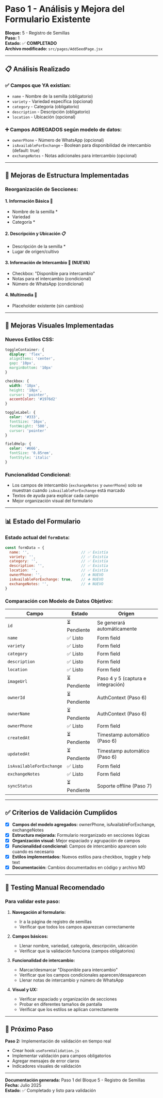# Paso 1 - Análisis y Mejora del Formulario Existente

**Bloque:** 5 - Registro de Semillas  
**Paso:** 1  
**Estado:** ✅ **COMPLETADO**  
**Archivo modificado:** `src/pages/AddSeedPage.jsx`

---

## 📋 Análisis Realizado

### ✅ Campos que YA existían:
- `name` - Nombre de la semilla (obligatorio)
- `variety` - Variedad específica (opcional) 
- `category` - Categoría (obligatorio)
- `description` - Descripción (obligatorio)
- `location` - Ubicación (opcional)

### ➕ Campos AGREGADOS según modelo de datos:
- `ownerPhone` - Número de WhatsApp (opcional)
- `isAvailableForExchange` - Boolean para disponibilidad de intercambio (default: true)
- `exchangeNotes` - Notas adicionales para intercambio (opcional)

---

## 🔄 Mejoras de Estructura Implementadas

### Reorganización de Secciones:

#### 1. **Información Básica** 📝
- Nombre de la semilla *
- Variedad
- Categoría *

#### 2. **Descripción y Ubicación** 📋
- Descripción de la semilla *
- Lugar de origen/cultivo

#### 3. **Información de Intercambio** 🔄 (NUEVA)
- Checkbox: "Disponible para intercambio"
- Notas para el intercambio (condicional)
- Número de WhatsApp (condicional)

#### 4. **Multimedia** 📸
- Placeholder existente (sin cambios)

---

## 🎨 Mejoras Visuales Implementadas

### Nuevos Estilos CSS:
```css
toggleContainer: {
  display: 'flex',
  alignItems: 'center', 
  gap: '10px',
  marginBottom: '10px'
}

checkbox: {
  width: '18px',
  height: '18px',
  cursor: 'pointer',
  accentColor: '#1976d2'
}

toggleLabel: {
  color: '#333',
  fontSize: '16px',
  fontWeight: '500',
  cursor: 'pointer'
}

fieldHelp: {
  color: '#666',
  fontSize: '0.85rem',
  fontStyle: 'italic'
}
```

### Funcionalidad Condicional:
- Los campos de intercambio (`exchangeNotes` y `ownerPhone`) solo se muestran cuando `isAvailableForExchange` está marcado
- Textos de ayuda para explicar cada campo
- Mejor organización visual del formulario

---

## 📊 Estado del Formulario

### Estado actual del `formData`:
```javascript
const formData = {
  name: '',                        // ✅ Existía
  variety: '',                     // ✅ Existía  
  category: '',                    // ✅ Existía
  description: '',                 // ✅ Existía
  location: '',                    // ✅ Existía
  ownerPhone: '',                  // ➕ NUEVO
  isAvailableForExchange: true,    // ➕ NUEVO
  exchangeNotes: '',               // ➕ NUEVO
}
```

### Comparación con Modelo de Datos Objetivo:
| Campo | Estado | Origen |
|-------|--------|--------|
| `id` | ⏳ Pendiente | Se generará automáticamente |
| `name` | ✅ Listo | Form field |
| `variety` | ✅ Listo | Form field |
| `category` | ✅ Listo | Form field |
| `description` | ✅ Listo | Form field |
| `location` | ✅ Listo | Form field |
| `imageUrl` | ⏳ Pendiente | Paso 4 y 5 (captura e integración) |
| `ownerId` | ⏳ Pendiente | AuthContext (Paso 6) |
| `ownerName` | ⏳ Pendiente | AuthContext (Paso 6) |
| `ownerPhone` | ✅ Listo | Form field |
| `createdAt` | ⏳ Pendiente | Timestamp automático (Paso 6) |
| `updatedAt` | ⏳ Pendiente | Timestamp automático (Paso 6) |
| `isAvailableForExchange` | ✅ Listo | Form field |
| `exchangeNotes` | ✅ Listo | Form field |
| `syncStatus` | ⏳ Pendiente | Soporte offline (Paso 7) |

---

## ✅ Criterios de Validación Cumplidos

- [x] **Campos del modelo agregados:** ownerPhone, isAvailableForExchange, exchangeNotes
- [x] **Estructura mejorada:** Formulario reorganizado en secciones lógicas
- [x] **Organización visual:** Mejor espaciado y agrupación de campos
- [x] **Funcionalidad condicional:** Campos de intercambio aparecen solo cuando es necesario
- [x] **Estilos implementados:** Nuevos estilos para checkbox, toggle y help text
- [x] **Documentación:** Cambios documentados en código y archivo MD

---

## 🧪 Testing Manual Recomendado

### Para validar este paso:

1. **Navegación al formulario:**
   - Ir a la página de registro de semillas
   - Verificar que todos los campos aparezcan correctamente

2. **Campos básicos:**
   - Llenar nombre, variedad, categoría, descripción, ubicación
   - Verificar que la validación funciona (campos obligatorios)

3. **Funcionalidad de intercambio:**
   - Marcar/desmarcar "Disponible para intercambio"
   - Verificar que los campos condicionales aparecen/desaparecen
   - Llenar notas de intercambio y número de WhatsApp

4. **Visual y UX:**
   - Verificar espaciado y organización de secciones
   - Probar en diferentes tamaños de pantalla
   - Verificar que los estilos se aplican correctamente

---

## 🎯 Próximo Paso

**Paso 2:** Implementación de validación en tiempo real
- Crear hook `useFormValidation.js`
- Implementar validación para campos obligatorios
- Agregar mensajes de error claros
- Indicadores visuales de validación

---

**Documentación generada:** Paso 1 del Bloque 5 - Registro de Semillas  
**Fecha:** Julio 2025  
**Estado:** ✅ Completado y listo para validación
